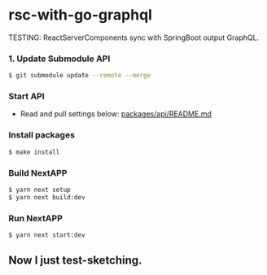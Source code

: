 # rsc-with-go-graphql
TESTING: ReactServerComponents sync with SpringBoot output GraphQL.

### 1. Update Submodule API

```sh
$ git submodule update --remote --merge
```

### Start API
  - Read and pull settings below: [packages/api/README.md](packages/api/README.md)

### Install packages

```sh
$ make install
```

### Build NextAPP

```sh
$ yarn next setup
$ yarn next build:dev
```

### Run NextAPP

```sh
$ yarn next start:dev
```

## Now I just test-sketching.
